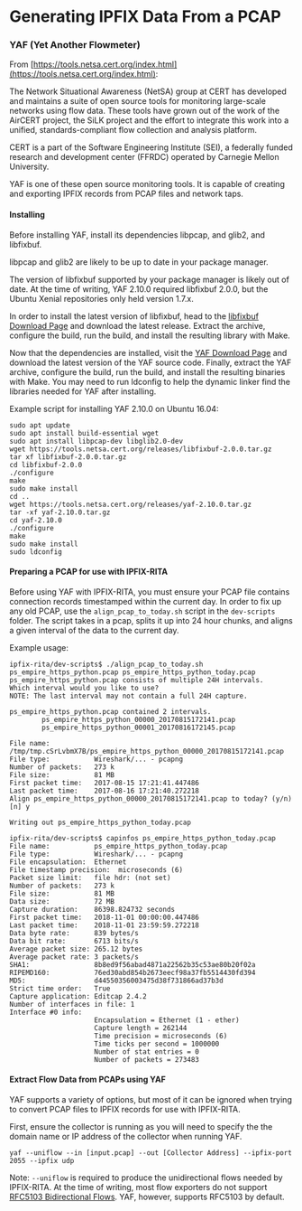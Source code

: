 # Generating IPFIX Data From a PCAP

### YAF (Yet Another Flowmeter)

From [https://tools.netsa.cert.org/index.html](https://tools.netsa.cert.org/index.html):

The Network Situational Awareness (NetSA) group at CERT has developed and
maintains a suite of open source tools for monitoring large-scale networks
using flow data. These tools have grown out of the work of the AirCERT
project, the SiLK project and the effort to integrate this work into a
unified, standards-compliant flow collection and analysis platform.

CERT is a part of the Software Engineering Institute (SEI), a federally
funded research and development center (FFRDC) operated by Carnegie Mellon University.

YAF is one of these open source monitoring tools. It is capable of creating
and exporting IPFIX records from PCAP files and network taps.

#### Installing
Before installing YAF, install its dependencies libpcap, and glib2, and libfixbuf.

libpcap and glib2 are likely to be up to date in your package manager.

The version of libfixbuf supported by your package manager is likely out of date.
At the time of writing, YAF 2.10.0 required libfixbuf 2.0.0, but
the Ubuntu Xenial repositories only held version 1.7.x.

In order to install the latest version of libfixbuf, head to the
[libfixbuf Download Page](https://tools.netsa.cert.org/fixbuf/download.html)
and download the latest release. Extract the archive, configure the build,
run the build, and install the resulting library with Make.

Now that the dependencies are installed, visit the
[YAF Download Page](https://tools.netsa.cert.org/yaf/download.html)
and download the latest version of the YAF source code. Finally,
extract the YAF archive, configure the build, run the build, and install
the resulting binaries with Make. You may need to run ldconfig to help the
dynamic linker find the libraries needed for YAF after installing.

Example script for installing YAF 2.10.0 on Ubuntu 16.04:
```
sudo apt update
sudo apt install build-essential wget
sudo apt install libpcap-dev libglib2.0-dev
wget https://tools.netsa.cert.org/releases/libfixbuf-2.0.0.tar.gz
tar xf libfixbuf-2.0.0.tar.gz
cd libfixbuf-2.0.0
./configure
make
sudo make install
cd ..
wget https://tools.netsa.cert.org/releases/yaf-2.10.0.tar.gz
tar -xf yaf-2.10.0.tar.gz
cd yaf-2.10.0
./configure
make
sudo make install
sudo ldconfig
```

#### Preparing a PCAP for use with IPFIX-RITA
Before using YAF with IPFIX-RITA, you must ensure your PCAP file contains connection
records timestamped within the current day. In order to fix up any old PCAP, use the
`align_pcap_to_today.sh` script in the `dev-scripts` folder. The script takes in a
pcap, splits it up into 24 hour chunks, and aligns a given interval of the data to the current day.

Example usage:

```
ipfix-rita/dev-scripts$ ./align_pcap_to_today.sh ps_empire_https_python.pcap ps_empire_https_python_today.pcap
ps_empire_https_python.pcap consists of multiple 24H intervals.
Which interval would you like to use?
NOTE: The last interval may not contain a full 24H capture.

ps_empire_https_python.pcap contained 2 intervals.
        ps_empire_https_python_00000_20170815172141.pcap
        ps_empire_https_python_00001_20170816172145.pcap

File name:           /tmp/tmp.cSrLvbmX7B/ps_empire_https_python_00000_20170815172141.pcap
File type:           Wireshark/... - pcapng
Number of packets:   273 k
File size:           81 MB
First packet time:   2017-08-15 17:21:41.447486
Last packet time:    2017-08-16 17:21:40.272218
Align ps_empire_https_python_00000_20170815172141.pcap to today? (y/n) [n] y

Writing out ps_empire_https_python_today.pcap

ipfix-rita/dev-scripts$ capinfos ps_empire_https_python_today.pcap
File name:           ps_empire_https_python_today.pcap
File type:           Wireshark/... - pcapng
File encapsulation:  Ethernet
File timestamp precision:  microseconds (6)
Packet size limit:   file hdr: (not set)
Number of packets:   273 k
File size:           81 MB
Data size:           72 MB
Capture duration:    86398.824732 seconds
First packet time:   2018-11-01 00:00:00.447486
Last packet time:    2018-11-01 23:59:59.272218
Data byte rate:      839 bytes/s
Data bit rate:       6713 bits/s
Average packet size: 265.12 bytes
Average packet rate: 3 packets/s
SHA1:                8b8ed9f56abad4871a22562b35c53ae80b20f02a
RIPEMD160:           76ed30abd854b2673eecf98a37fb5514430fd394
MD5:                 d44550356003475d38f731866ad37b3d
Strict time order:   True
Capture application: Editcap 2.4.2
Number of interfaces in file: 1
Interface #0 info:
                     Encapsulation = Ethernet (1 - ether)
                     Capture length = 262144
                     Time precision = microseconds (6)
                     Time ticks per second = 1000000
                     Number of stat entries = 0
                     Number of packets = 273483

```
#### Extract Flow Data from PCAPs using YAF
YAF supports a variety of options, but most of it can be ignored when trying
to convert PCAP files to IPFIX records for use with IPFIX-RITA.

First, ensure the collector is running as you will need to specify
the the domain name or IP address of the collector when running YAF.

```
yaf --uniflow --in [input.pcap] --out [Collector Address] --ipfix-port 2055 --ipfix udp
```

Note: `--uniflow` is required to produce the unidirectional flows needed by
IPFIX-RITA. At the time of writing, most flow exporters do not support
[RFC5103 Bidirectional Flows](https://tools.ietf.org/html/rfc5103). YAF, however,
supports RFC5103 by default.

